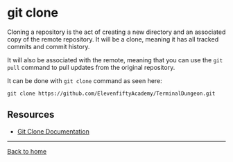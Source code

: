 # git clone

Cloning a repository is the act of creating a new directory and an associated copy of the remote repository. It will be a clone, meaning it has all tracked commits and commit history.

It will also be associated with the remote, meaning that you can use the `git pull` command to pull updates from the original repository.

It can be done with `git clone` command as seen here:
```
git clone https://github.com/ElevenfiftyAcademy/TerminalDungeon.git
```

## Resources

- [Git Clone Documentation](https://git-scm.com/docs/git-clone)

---

[Back to home](../README.md)